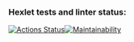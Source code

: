 ### Hexlet tests and linter status:
[![Actions Status](https://github.com/NickKisel/java-project-lvl1/workflows/hexlet-check/badge.svg)](https://github.com/NickKisel/java-project-lvl1/actions)[![Maintainability](https://api.codeclimate.com/v1/badges/a99a88d28ad37a79dbf6/maintainability)](https://codeclimate.com/github/codeclimate/codeclimate/maintainability)
